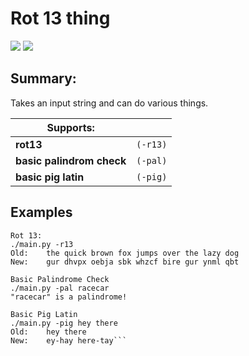 # Rot 13 thing

[![](https://img.shields.io/badge/language-python%203-brightgreen.svg)](https://github.com/blhowell/python_scripts)
[![](https://img.shields.io/badge/license-MIT%20-blue.svg)](https://github.com/blhowell/python_scripts)

## Summary:
Takes an input string and can do various things.

|Supports:      |       |
| ------------- | -----:|
| **rot13**      |`(-r13)`|
| **basic palindrom check**|`(-pal)`|
| **basic pig latin** |`(-pig)`|

## Examples
```
Rot 13:
./main.py -r13
Old:    the quick brown fox jumps over the lazy dog
New:    gur dhvpx oebja sbk whzcf bire gur ynml qbt
```

```
Basic Palindrome Check
./main.py -pal racecar
"racecar" is a palindrome!
```

```
Basic Pig Latin
./main.py -pig hey there
Old:    hey there
New:    ey-hay here-tay```
